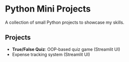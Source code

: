 # Python Mini Projects  
A collection of small Python projects to showcase my skills.  

## Projects  
- **True/False Quiz**: OOP-based quiz game (Streamlit UI)
- Expense tracking system (Streamlit UI)
